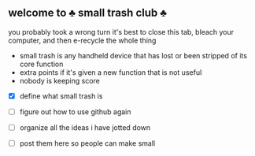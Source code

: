 ## welcome to ♣️ small trash club ♣️

you probably took a wrong turn it's best to close this tab, bleach your computer, and then e-recycle the whole thing

- small trash is any handheld device that has lost or been stripped of its core function
- extra points if it's given a new function that is not useful
- nobody is keeping score 

- [x] define what small trash is
 
- [ ] figure out how to use github again
- [ ] organize all the ideas i have jotted down
- [ ] post them here so people can make small 
